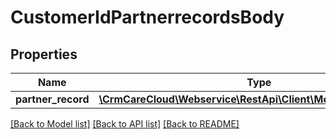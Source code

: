 # CustomerIdPartnerrecordsBody

## Properties
Name | Type | Description | Notes
------------ | ------------- | ------------- | -------------
**partner_record** | [**\CrmCareCloud\Webservice\RestApi\Client\Model\PartnerRecord**](PartnerRecord.md) |  | 

[[Back to Model list]](../../README.md#documentation-for-models) [[Back to API list]](../../README.md#documentation-for-api-endpoints) [[Back to README]](../../README.md)

